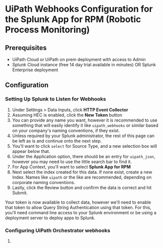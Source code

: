 # UiPath Webhooks Configuration for the Splunk App for RPM (Robotic Process Monitoring)

## Prerequisites

- UiPath Cloud or UiPath on prem deployment with access to Admin
- Splunk Cloud instance (free 14 day trial available in minutes) OR Splunk Enterprise deployment

## Configuration

### Setting Up Splunk to Listen for Webhooks
1. Under Settings > Data Inputs, click **HTTP Event Collector**
1. Assuming HEC is enabled, click the **New Token** button
1. You can provide any name you want, however it is recommended to use something that will easily identify it like `uipath_webhooks` or similar based on your company's naming conventions, if they exist.
1. Unless required by your Splunk administrator, the rest of this page can be left as is and continue onto the next step.
1. You'll want to click `select` for Source Type, and a new selection box will appear below that.
1. Under the Application option, there should be an entry for `uipath_json`, however you may need to use the little search bar to find it.
1. For App Context, you'll want to select **Splunk App for RPM**</li>
1. Next select the index created for this data. If none exist, create a new Index. Names like `uipath` or the like are recommended, depending on corporate naming conventions.
1. Lastly, click the Review button and confirm the data is correct and hit Submit.

Your token is now available to collect data, however we'll need to enable that token to allow Query String Authentication using that token. For this, you'll need command line access to your Splunk environment or be using a deployment server to deploy apps to Splunk.

### Configuring UiPath Orchestrator webhooks
1. 
